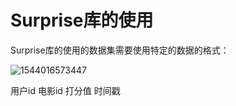 # Surprise库的使用

Surprise库的使用的数据集需要使用特定的数据的格式：

![1544016573447](D:\资料201709\MD5\推荐系统\51CTO-唐宇迪\1544016573447.png)

用户id  电影id  打分值    时间戳









